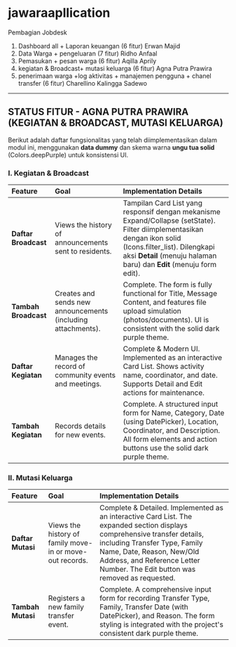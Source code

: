 # jawaraapllication

Pembagian Jobdesk 
1. Dashboard all + Laporan keuangan (6 fitur) Erwan Majid
2. Data Warga + pengeluaran (7 fitur) Ridho Anfaal
3. Pemasukan + pesan warga (6 fitur) Aqilla Aprily
4. kegiatan & Broadcast+ mutasi keluarga (6 fitur) Agna Putra Prawira
5. penerimaan warga +log aktivitas + manajemen pengguna + chanel transfer (6 fitur) Charellino Kalingga Sadewo

***

## STATUS FITUR - AGNA PUTRA PRAWIRA (KEGIATAN & BROADCAST, MUTASI KELUARGA)

Berikut adalah daftar fungsionalitas yang telah diimplementasikan dalam modul ini, menggunakan **data dummy** dan skema warna **ungu tua solid** (Colors.deepPurple) untuk konsistensi UI.

### I. Kegiatan & Broadcast

| Feature | Goal | Implementation Details|
| :--- | :--- | :--- |
| **Daftar Broadcast** |  Views the history of announcements sent to residents. | Tampilan Card List yang responsif dengan mekanisme Expand/Collapse (setState). Filter diimplementasikan dengan ikon solid (Icons.filter_list). Dilengkapi aksi **Detail** (menuju halaman baru) dan **Edit** (menuju form edit). |
| **Tambah Broadcast** |  Creates and sends new announcements (including attachments). | Complete. The form is fully functional for Title, Message Content, and features file upload simulation (photos/documents). UI is consistent with the solid dark purple theme. |
| **Daftar Kegiatan** |  Manages the record of community events and meetings. | Complete & Modern UI. Implemented as an interactive Card List. Shows activity name, coordinator, and date. Supports Detail and Edit actions for maintenance. |
| **Tambah Kegiatan** |  Records details for new events. | Complete. A structured input form for Name, Category, Date (using DatePicker), Location, Coordinator, and Description. All form elements and action buttons use the solid dark purple theme. |

### II. Mutasi Keluarga

| Feature | Goal | Implementation Details |
| :--- | :--- | :--- |
| **Daftar Mutasi** |  Views the history of family move-in or move-out records. | Complete & Detailed. Implemented as an interactive Card List. The expanded section displays comprehensive transfer details, including Transfer Type, Family Name, Date, Reason, New/Old Address, and Reference Letter Number. The Edit button was removed as requested. |
| **Tambah Mutasi** |  Registers a new family transfer event. | Complete. A comprehensive input form for recording Transfer Type, Family, Transfer Date (with DatePicker), and Reason. The form styling is integrated with the project's consistent dark purple theme. |

